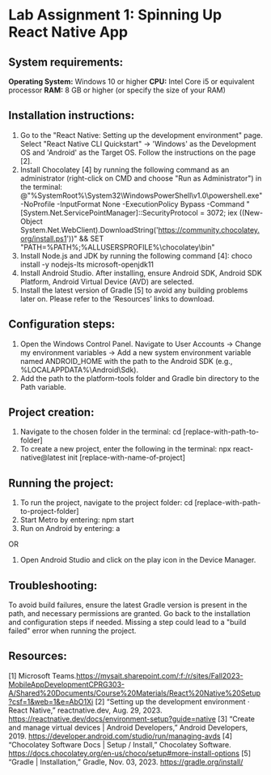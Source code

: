 # Lab Assignment 1: Spinning Up React Native App

## System requirements: 
   **Operating System:** Windows 10 or higher
   **CPU:** Intel Core i5 or equivalent processor 
   **RAM:** 8 GB or higher (or specify the size of your RAM)

## Installation instructions: 
   1.	Go to the "React Native: Setting up the development environment" page. Select "React Native CLI Quickstart" -> 'Windows' as the Development OS and 'Android' as the Target OS. Follow the instructions on the page [2].
   2.	Install Chocolatey [4] by running the following command as an administrator (right-click on CMD and choose "Run as Administrator") in the terminal:
   @"%SystemRoot%\System32\WindowsPowerShell\v1.0\powershell.exe" -NoProfile -InputFormat None -ExecutionPolicy Bypass -Command "[System.Net.ServicePointManager]::SecurityProtocol = 3072; iex ((New-Object System.Net.WebClient).DownloadString('https://community.chocolatey.org/install.ps1'))" && SET "PATH=%PATH%;%ALLUSERSPROFILE%\chocolatey\bin"
   3.	Install Node.js and JDK by running the following command [4]:
   choco install -y nodejs-lts microsoft-openjdk11
   4.	Install Android Studio. After installing, ensure Android SDK, Android SDK Platform, Android Virtual Device (AVD) are selected.
   5.	Install the latest version of Gradle [5] to avoid any building problems later on. Please refer to the ‘Resources’ links to download.

## Configuration steps: 
   1.	Open the Windows Control Panel. Navigate to User Accounts -> Change my environment variables -> Add a new system environment variable named ANDROID_HOME with the path to the Android SDK (e.g., %LOCALAPPDATA%\Android\Sdk).
   2.	Add the path to the platform-tools folder and Gradle bin directory to the Path variable.

## Project creation: 
   1.	Navigate to the chosen folder in the terminal:
   cd [replace-with-path-to-folder]
   2.	To create a new project, enter the following in the terminal:
   npx react-native@latest init [replace-with-name-of-project]


## Running the project: 
   1.	To run the project, navigate to the project folder:
   cd [replace-with-path-to-project-folder]
   2.	Start Metro by entering:
   npm start
   3.	Run on Android by entering:
   a
   
   OR
   
   1.	Open Android Studio and click on the play icon in the Device Manager.

## Troubleshooting: 
   To avoid build failures, ensure the latest Gradle version is present in the path, and necessary permissions are granted. Go back to the installation and configuration steps if needed. Missing a step could lead to a "build failed" error when running the project.

## Resources: 
   [1] Microsoft Teams.https://mysait.sharepoint.com/:f:/r/sites/Fall2023-MobileAppDevelopmentCPRG303-A/Shared%20Documents/Course%20Materials/React%20Native%20Setup?csf=1&web=1&e=AbO1Xi
   [2] “Setting up the development environment · React Native,” reactnative.dev, Aug. 29, 2023. https://reactnative.dev/docs/environment-setup?guide=native
   [3] “Create and manage virtual devices  |  Android Developers,” Android Developers, 2019. https://developer.android.com/studio/run/managing-avds
   [4] “Chocolatey Software Docs | Setup / Install,” Chocolatey Software. https://docs.chocolatey.org/en-us/choco/setup#more-install-options
   [5] “Gradle | Installation,” Gradle, Nov. 03, 2023. https://gradle.org/install/


